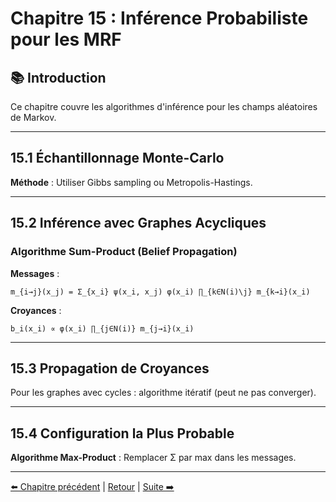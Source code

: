 # Chapitre 15 : Inférence Probabiliste pour les MRF

## 📚 Introduction

Ce chapitre couvre les algorithmes d'inférence pour les champs aléatoires de Markov.

---

## 15.1 Échantillonnage Monte-Carlo

**Méthode** : Utiliser Gibbs sampling ou Metropolis-Hastings.

---

## 15.2 Inférence avec Graphes Acycliques

### Algorithme Sum-Product (Belief Propagation)

**Messages** :
```
m_{i→j}(x_j) = Σ_{x_i} ψ(x_i, x_j) φ(x_i) ∏_{k∈N(i)\j} m_{k→i}(x_i)
```

**Croyances** :
```
b_i(x_i) ∝ φ(x_i) ∏_{j∈N(i)} m_{j→i}(x_i)
```

---

## 15.3 Propagation de Croyances

Pour les graphes avec cycles : algorithme itératif (peut ne pas converger).

---

## 15.4 Configuration la Plus Probable

**Algorithme Max-Product** : Remplacer Σ par max dans les messages.

---

[⬅️ Chapitre précédent](./chapitre-14-champs-markov.md) | [Retour](../README.md) | [Suite ➡️](./chapitre-16-reseaux-bayesiens.md)


